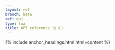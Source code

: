 ```yaml
---
layout: ref
branch: beta
ref: gui
type: lua
title: API reference (gui)
---
```

{% include anchor_headings.html html=content %}